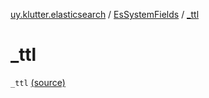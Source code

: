 [uy.klutter.elasticsearch](../index.md) / [EsSystemFields](index.md) / [_ttl](.)


# _ttl
<code>_ttl</code> [(source)](https://github.com/kohesive/klutter/blob/master/elasticsearch-jdk7/src/main/kotlin/uy/klutter/elasticsearch/Mappings.kt#L11)<br/>

